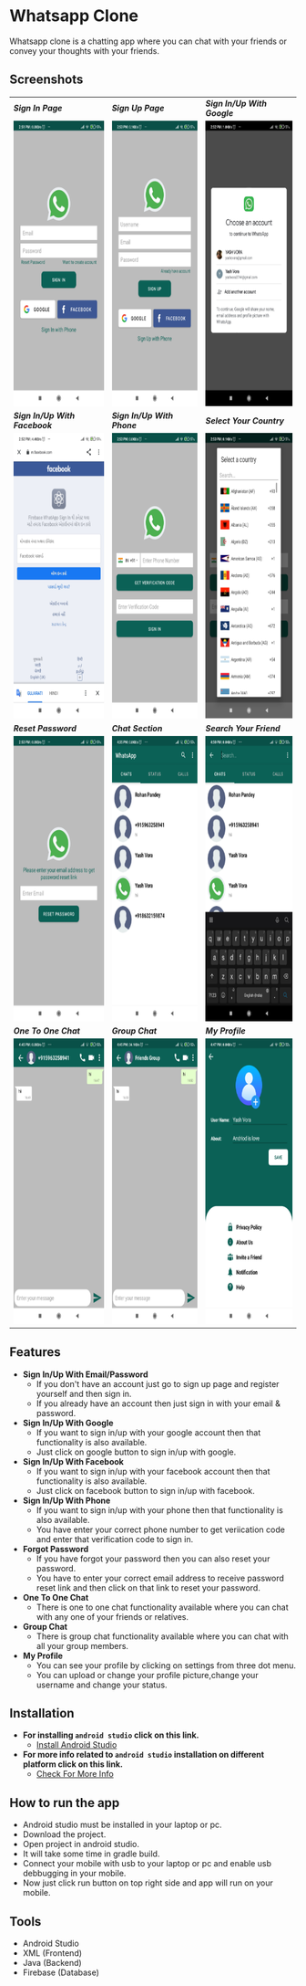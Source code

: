 # Whatsapp Clone
Whatsapp clone is a chatting app where you can chat with your friends or convey your thoughts with your friends.

## Screenshots
<!-- To set multiple images in grid view -->
<table align="center">
  
  <tr>
    <td><b><i>Sign In Page</i></b></td>
    <td><b><i>Sign Up Page</i></b</td>
    <td><b><i>Sign In/Up With Google</i></b></td>
  </tr>
      
  <tr>
    <td><img src="/Images/Screenshot_1.jpg" width="250" height="500"></td>
    <td><img src="/Images/Screenshot_2.jpg" width="250" height="500"></td>
    <td><img src="/Images/Screenshot_3.jpg" width="250" height="500"></td>
  </tr>
      
  <tr>
    <td><b><i>Sign In/Up With Facebook</i></b></td>
    <td><b><i>Sign In/Up With Phone</i></b></td>
    <td><b><i>Select Your Country</i></b></td>
  </tr>
      
  <tr>
    <td><img src="/Images/Screenshot_4.jpg" width="250" height="500"></td>
    <td><img src="/Images/Screenshot_6.jpg" width="250" height="500"></td>
    <td><img src="/Images/Screenshot_7.jpg" width="250" height="500"></td>
  </tr>
      
  <tr>
    <td><b><i>Reset Password</i></b></td>
    <td><b><i>Chat Section</i></b></td>
    <td><b><i>Search Your Friend</i></b></td>
  </tr>
      
  <tr>
    <td><img src="/Images/Screenshot_5.jpg" width="250" height="500"></td>
    <td><img src="/Images/Screenshot_8.jpg" width="250" height="500"></td>
    <td><img src="/Images/Screenshot_9.jpg" width="250" height="500"></td>
  </tr>
  
  <tr>
    <td><b><i>One To One Chat</i></b></td>
    <td><b><i>Group Chat</i></b></td>
    <td><b><i>My Profile</i></b></td>
  </tr>
      
  <tr>
    <td><img src="/Images/Screenshot_10.jpg" width="250" height="500"></td>
    <td><img src="/Images/Screenshot_11.jpg" width="250" height="500"></td>
    <td><img src="/Images/Screenshot_12.jpg" width="250" height="500"></td>
  </tr>
      
 </table>


## Features
- <b>Sign In/Up With Email/Password</b>
  - If you don't have an account just go to sign up page and register yourself and then sign in.
  - If you already have an account then just sign in with your email & password.
- <b>Sign In/Up With Google</b>
  - If you want to sign in/up with your google account then that functionality is also available.
  - Just click on google button to sign in/up with google.
- <b>Sign In/Up With Facebook</b>
  - If you want to sign in/up with your facebook account then that functionality is also available.
  - Just click on facebook button to sign in/up with facebook.
- <b>Sign In/Up With Phone</b>
  - If you want to sign in/up with your phone then that functionality is also available.
  - You have enter your correct phone number to get veriication code and enter that verification code to sign in.
- <b>Forgot Password</b>
  - If you have forgot your password then you can also reset your password.
  - You have to enter your correct email address to receive password reset link and then click on that link to reset your password.
- <b>One To One Chat</b>
  - There is one to one chat functionality available where you can chat with any one of your friends or relatives.
- <b>Group Chat</b>
  - There is group chat functionality available where you can chat with all your group members.
- <b>My Profile</b>
  - You can see your profile by clicking on settings from three dot menu.
  - You can upload or change your profile picture,change your username and change your status.
  
## Installation
- <b>For installing `android studio` click on this link.</b> 
  - [Install Android Studio](https://developer.android.com/studio?gclid=EAIaIQobChMIibm3mZyk8QIVTteWCh3akwFDEAAYASABEgLNq_D_BwE&gclsrc=aw.ds#downloads "Android Studio")
- <b>For more info related to `android studio` installation on different platform click on this link.</b>
  - [Check For More Info](https://developer.android.com/studio/install "More Info")

## How to run the app
- Android studio must be installed in your laptop or pc.
- Download the project.
- Open project in android studio.
- It will take some time in gradle build.
- Connect your mobile with usb to your laptop or pc and enable usb debbugging in your mobile.
- Now just click run button on top right side and app will run on your mobile.

## Tools
- Android Studio
- XML (Frontend)
- Java (Backend)
- Firebase (Database)
